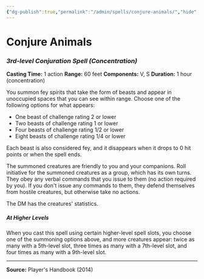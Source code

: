 ```yaml
---
{"dg-publish":true,"permalink":"/admin/spells/conjure-animals/","hide":true,"updated":"2025-08-05T19:49:54.416+01:00"}
---
```


# Conjure Animals
### *3rd-level Conjuration Spell* *(Concentration)*
**Casting Time:** 1 action
**Range:** 60 feet
**Components:** V, S
**Duration:** 1 hour (concentration)

You summon fey spirits that take the form of beasts and appear in unoccupied spaces that you can see within range. Choose one of the following options for what appears:

- One beast of challenge rating 2 or lower
- Two beasts of challenge rating 1 or lower
- Four beasts of challenge rating 1/2 or lower
- Eight beasts of challenge rating 1/4 or lower

Each beast is also considered fey, and it disappears when it drops to 0 hit points or when the spell ends.

The summoned creatures are friendly to you and your companions. Roll initiative for the summoned creatures as a group, which has its own turns. They obey any verbal commands that you issue to them (no action required by you). If you don't issue any commands to them, they defend themselves from hostile creatures, but otherwise take no actions.

The DM has the creatures' statistics.

##### At Higher Levels
When you cast this spell using certain higher-level spell slots, you choose one of the summoning options above, and more creatures appear: twice as many with a 5th-level slot, three times as many with a 7th-level slot, and four times as many with a 9th-level slot.

---
**Source:** Player's Handbook (2014)